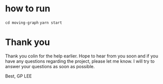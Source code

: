 # how to run

`cd moving-graph`
`yarn start`

# Thank you

Thank you colin for the help earlier. Hope to hear from you soon and if you have any questions regarding the project, please let me know. I will try to answer your questions as soon as possible.

Best,
GP LEE